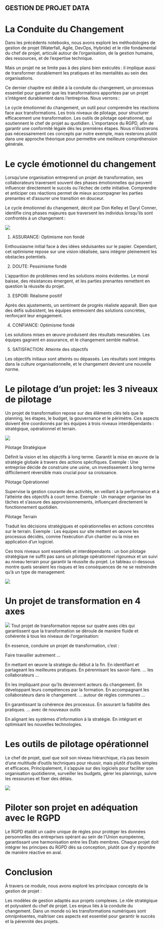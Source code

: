 ## GESTION DE PROJET DATA 
# La Conduite du Changement 
Dans les précédents notebooks, nous avons exploré les méthodologies de gestion de projet (Waterfall, Agile, DevOps, Hybride) et le rôle fondamental du chef de projet, articulé autour de l’organisation, de la gestion humaine, des ressources, et de l’expertise technique.

Mais un projet ne se limite pas à des plans bien exécutés : il implique aussi de transformer durablement les pratiques et les mentalités au sein des organisations.

Ce dernier chapitre est dédié à la conduite du changement, un processus essentiel pour garantir que les transformations apportées par un projet s’intègrent durablement dans l’entreprise. Nous verrons :

Le cycle émotionnel du changement, un outil pour comprendre les réactions face aux transformations.
Les trois niveaux de pilotage, pour structurer efficacement une transformation.
Les outils de pilotage opérationnel, qui soutiennent le chef de projet au quotidien.
L’importance du RGPD, afin de garantir une conformité légale dès les premières étapes.
Nous n’illustrerons pas nécessairement ces concepts par notre exemple, mais resterons plutôt dans une approche théorique pour permettre une meilleure compréhension générale.


# Le cycle émotionnel du changement 
Lorsqu’une organisation entreprend un projet de transformation, ses collaborateurs traversent souvent des phases émotionnelles qui peuvent influencer directement le succès ou l’échec de cette initiative. Comprendre et anticiper ces réactions permet de mieux accompagner les parties prenantes et d’assurer une transition en douceur.

Le cycle émotionnel du changement, décrit par Don Kelley et Daryl Conner, identifie cinq phases majeures que traversent les individus lorsqu’ils sont confrontés à un changement :

<img src="vallee_de_la_mort.png">

1. ASSURANCE: Optimisme non fondé

Enthousiasme initial face à des idées séduisantes sur le papier. Cependant, cet optimisme repose sur une vision idéalisée, sans intégrer pleinement les obstacles potentiels.

2. DOUTE: Pessimisme fondé

L’apparition de problèmes rend les solutions moins évidentes. Le moral baisse, des résistances émergent, et les parties prenantes remettent en question la réussite du projet.

3. ESPOIR: Réalisme positif

Après des ajustements, un sentiment de progrès réaliste apparaît. Bien que des défis subsistent, les équipes entrevoient des solutions concrètes, renforçant leur engagement.

4. CONFIANCE: Optimisme fondé

Les solutions mises en œuvre produisent des résultats mesurables. Les équipes gagnent en assurance, et le changement semble maîtrisé.

5. SATISFACTION: Atteinte des objectifs

Les objectifs initiaux sont atteints ou dépassés. Les résultats sont intégrés dans la culture organisationnelle, et le changement devient une nouvelle norme.


# Le pilotage d’un projet: les 3 niveaux de pilotage 
Un projet de transformation repose sur des éléments clés tels que le planning, les étapes, le budget, la gouvernance et le périmètre. Ces aspects doivent être coordonnés par les équipes à trois niveaux interdépendants : stratégique, opérationnel et terrain.

<img src="pilote.png">

Pilotage Stratégique

Définit la vision et les objectifs à long terme.
Garantit la mise en œuvre de la stratégie globale à travers des actions spécifiques.
Exemple : Une entreprise décide de construire une usine, un investissement à long terme difficilement réversible mais crucial pour sa croissance.

Pilotage Opérationnel

Supervise la gestion courante des activités, en veillant à la performance et à l’atteinte des objectifs à court terme.
Exemple : Un manager organise les tâches et s’assure des approvisionnements, influençant directement le fonctionnement quotidien.

Pilotage Terrain

Traduit les décisions stratégiques et opérationnelles en actions concrètes sur le terrain.
Exemple : Les équipes sur site mettent en œuvre les processus décidés, comme l’exécution d’un chantier ou la mise en application d’un logiciel.

Ces trois niveaux sont essentiels et interdépendants : un bon pilotage stratégique ne suffit pas sans un pilotage opérationnel rigoureux et un suivi au niveau terrain pour garantir la réussite du projet. Le tableau ci-dessous montre quels seraient les risques et les conséquences de ne se restreindre qu’à un type de management:

<img src="3pilotages.png">


# Un projet de transformation en 4 axes 
<img src="4ax.png">
Tout projet de transformation repose sur quatre axes clés qui garantissent que la transformation se déroule de manière fluide et cohérente à tous les niveaux de l'organisation:


En essence, conduire un projet de transformation, c’est :

Faire travailler autrement …

En mettant en œuvre la stratégie du début à la fin.
En identifiant et partageant les meilleures pratiques.
En pérennisant les savoir-faire.
… les collaborateurs …

En les impliquant pour qu’ils deviennent acteurs du changement.
En développant leurs compétences par la formation.
En accompagnant les collaborateurs dans le changement.
… autour de règles communes …

En garantissant la cohérence des processus.
En assurant la fiabilité des pratiques.
… avec de nouveaux outils

En alignant les systèmes d’information à la stratégie.
En intégrant et optimisant les nouvelles technologies.


# Les outils de pilotage opérationnel 
Le chef de projet, quel que soit son niveau hiérarchique, n’a pas besoin d’une multitude d’outils techniques pour réussir, mais plutôt d’outils simples et efficaces. Principalement, il s’appuie sur des logiciels pour faciliter son organisation quotidienne, surveiller les budgets, gérer les plannings, suivre les ressources et fixer des délais.

<img src="outil.png">


# Piloter son projet en adéquation avec le RGPD 
Le RGPD établit un cadre unique de règles pour protéger les données personnelles des entreprises opérant au sein de l'Union européenne, garantissant une harmonisation entre les États membres. Chaque projet doit intégrer les principes du RGPD dès sa conception, plutôt que d’y répondre de manière réactive en aval.


# Conclusion 
À travers ce module, nous avons exploré les principaux concepts de la gestion de projet :

Les modèles de gestion adaptés aux projets complexes.
Le rôle stratégique et polyvalent du chef de projet.
Les enjeux liés à la conduite du changement.
Dans un monde où les transformations numériques sont omniprésentes, maîtriser ces aspects est essentiel pour garantir le succès et la pérennité des projets.